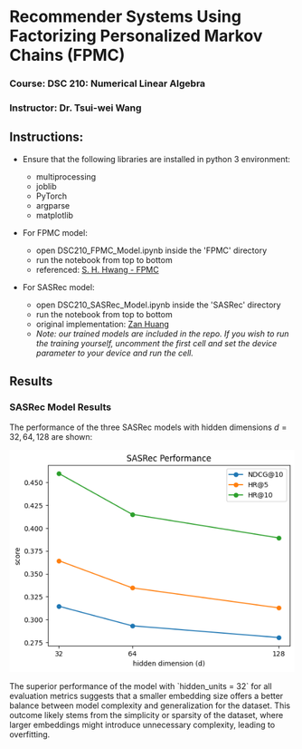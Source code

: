 # Recommender Systems Using Factorizing Personalized Markov Chains (FPMC)

### Course: DSC 210: Numerical Linear Algebra
### Instructor: Dr. Tsui-wei Wang

## Instructions:

- Ensure that the following libraries are installed in python 3 environment:
	- multiprocessing
	- joblib
	- PyTorch
	- argparse
	- matplotlib

- For FPMC model:
	- open DSC210_FPMC_Model.ipynb inside the 'FPMC' directory
	- run the notebook from top to bottom
	- referenced: [S. H. Hwang - FPMC](https://github.com/stathwang/FPMC)

- For SASRec model:
	- open DSC210_SASRec_Model.ipynb inside the 'SASRec' directory
	- run the notebook from top to bottom
	- original implementation: [Zan Huang](https://github.com/pmixer/SASRec.pytorch)
	- *Note: our trained models are included in the repo. If you wish to run the training yourself, uncomment the first cell and set the device parameter to your device and run the cell.*


## Results

### SASRec Model Results
The performance of the three SASRec models with hidden dimensions $d=32,64,128$ are shown: 
<p align='center'>
	<img src= ./assets/SASRec_results.png />
</p>
The superior performance of the model with `hidden_units = 32` for all evaluation metrics suggests that a smaller embedding size offers a better balance between model
complexity and generalization for the dataset. This outcome likely stems from the simplicity or sparsity of the dataset, where larger embeddings might introduce unnecessary complexity, leading to overfitting. 





